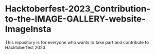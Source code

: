 # Hacktoberfest-2023_Contribution-to-the-IMAGE-GALLERY-website-ImageInsta
This repository is for everyone who wants to take part and contribute to Hacktoberfest 2023.
